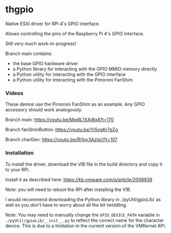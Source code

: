 # thgpio
Native ESXi driver for RPi 4's GPIO interface.

Allows controlling the pins of the Raspberry Pi 4's GPIO interface.

Still very much work-in-progress!

Branch main contains:
- the base GPIO hardware driver
- a Python library for interacting with the GPIO MMIO memory directly
- a Python utility for interacting with the GPIO interface
- a Python utility for interacting with the Pimoroni FanShim

### Videos

These demos use the Pimoroni FanShim as an example. Any GPIO accessory should work analogously.

Branch main: https://youtu.be/Mw8L1XAi8qA?t=170

Branch fanShimButton: https://youtu.be/YjSxgKr7gZg

Branch charDev: https://youtu.be/Ri1py3AzIsU?t=107

### Installation

To install the driver, download the VIB file in the build directory and copy it to your RPi.

Install it as described here: https://kb.vmware.com/s/article/2008939

Note: you will need to reboot the RPi after installing the VIB.

I would recommend downloading the Python library in ./pyUtil/gpioLib/ as well so you don't have to worry about all the bit twiddling.

Note: You may need to manually change the `GPIO_DEVICE_PATH` variable in `./pyUtil/gpioLib/__init__.py` to reflect the correct name for the character device. This is due to a limitation in the current version of the VMKernel API.
